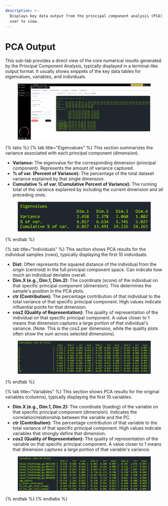 ```yaml
---
description: >-
  Displays key data output from the principal component analysis (PCA) for the
  user to view.
---
```


# PCA Output

This sub-tab provides a direct view of the core numerical results generated by the Principal Component Analysis, typically displayed in a terminal-like output format. It usually shows snippets of the key data tables for eigenvalues, variables, and individuals.

<figure><img src="../../../.gitbook/assets/PCA_PCA Output_annotated_v2.png" alt=""><figcaption></figcaption></figure>

{% tabs %}
{% tab title="Eigenvalues" %}
This section summarizes the variance associated with each principal component (dimension).

* **Variance:** The eigenvalue for the corresponding dimension (principal component). Represents the amount of variance captured.
* **% of var. (Percent of Variance):** The percentage of the total dataset variance explained by that single dimension.
* **Cumulative % of var. (Cumulative Percent of Variance):** The running total of the variance explained by including the current dimension and all preceding ones.

<figure><img src="../../../.gitbook/assets/PCA Ouput_EIgenvalues_Highres.png" alt=""><figcaption></figcaption></figure>
{% endtab %}

{% tab title="Individuals" %}
This section shows PCA results for the individual samples (rows), typically displaying the first 10 individuals.

* **Dist:** Often represents the squared distance of the individual from the origin (centroid) in the full principal component space. Can indicate how much an individual deviates overall.
* **Dim.X (e.g., Dim.1, Dim.2):** The coordinate (score) of the individual on that specific principal component (dimension). This determines the sample's position in the PCA plots.
* **ctr (Contribution):** The percentage contribution of that individual to the total variance of that specific principal component. High values indicate influential points for that dimension.
* **cos2 (Quality of Representation):** The quality of representation of the individual on that specific principal component. A value closer to 1 means that dimension captures a large portion of that individual's variance. (Note: This is the cos2 per dimension, while the quality plots often show the sum across selected dimensions).

<figure><img src="../../../.gitbook/assets/PCA Output_Individuals_Highres-min.png" alt=""><figcaption></figcaption></figure>
{% endtab %}

{% tab title="Variables" %}
This section shows PCA results for the original variables (columns), typically displaying the first 10 variables.

* **Dim.X (e.g., Dim.1, Dim.2):** The coordinate (loading) of the variable on that specific principal component (dimension). Indicates the correlation/relationship between the variable and the PC.
* **ctr (Contribution):** The percentage contribution of that variable to the total variance of that specific principal component. High values indicate variables that strongly define that dimension.
* **cos2 (Quality of Representation):** The quality of representation of the variable on that specific principal component. A value closer to 1 means that dimension captures a large portion of that variable's variance.

<figure><img src="../../../.gitbook/assets/PCA Output_Variables_Highres-min.png" alt=""><figcaption></figcaption></figure>
{% endtab %}
{% endtabs %}

